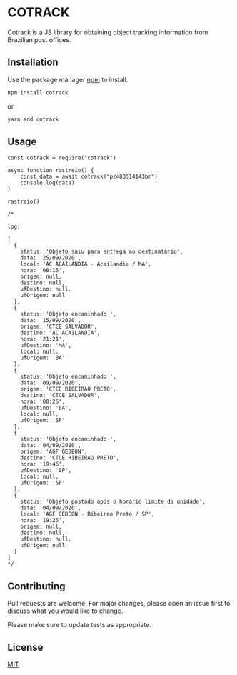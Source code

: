 # COTRACK

Cotrack is a JS library for obtaining object tracking information from Brazilian post offices.

## Installation

Use the package manager [npm](https://www.npmjs.com/) to install.

```bash
npm install cotrack
```

or

```bash
yarn add cotrack
```

## Usage

```JS
const cotrack = require("cotrack")

async function rastreio() {
    const data = await cotrack("pz483514143br")
    console.log(data)
}

rastreio()

/*

log:

[
  {
    status: 'Objeto saiu para entrega ao destinatário',
    data: '25/09/2020',
    local: 'AC ACAILANDIA - Acailandia / MA',
    hora: '08:15',
    origem: null,
    destino: null,
    ufDestino: null,
    ufOrigem: null
  },
  {
    status: 'Objeto encaminhado ',
    data: '15/09/2020',
    origem: 'CTCE SALVADOR',
    destino: 'AC ACAILANDIA',
    hora: '21:21',
    ufDestino: 'MA',
    local: null,
    ufOrigem: 'BA'
  },
  {
    status: 'Objeto encaminhado ',
    data: '09/09/2020',
    origem: 'CTCE RIBEIRAO PRETO',
    destino: 'CTCE SALVADOR',
    hora: '08:26',
    ufDestino: 'BA',
    local: null,
    ufOrigem: 'SP'
  },
  {
    status: 'Objeto encaminhado ',
    data: '04/09/2020',
    origem: 'AGF GEDEON',
    destino: 'CTCE RIBEIRAO PRETO',
    hora: '19:46',
    ufDestino: 'SP',
    local: null,
    ufOrigem: 'SP'
  },
  {
    status: 'Objeto postado após o horário limite da unidade',
    data: '04/09/2020',
    local: 'AGF GEDEON - Ribeirao Preto / SP',
    hora: '19:25',
    origem: null,
    destino: null,
    ufDestino: null,
    ufOrigem: null
  }
]
*/
```

## Contributing

Pull requests are welcome. For major changes, please open an issue first to discuss what you would like to change.

Please make sure to update tests as appropriate.

## License

[MIT](https://choosealicense.com/licenses/mit/)
